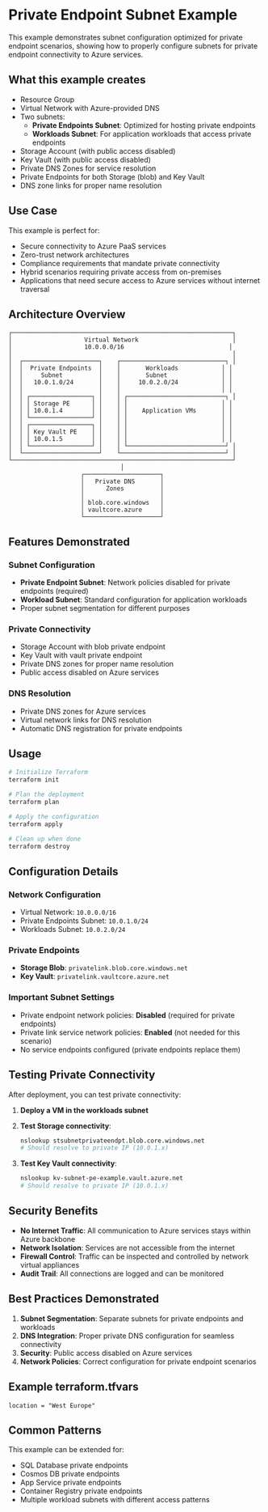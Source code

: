 # Private Endpoint Subnet Example

This example demonstrates subnet configuration optimized for private endpoint scenarios, showing how to properly configure subnets for private endpoint connectivity to Azure services.

## What this example creates

- Resource Group
- Virtual Network with Azure-provided DNS
- Two subnets:
  - **Private Endpoints Subnet**: Optimized for hosting private endpoints
  - **Workloads Subnet**: For application workloads that access private endpoints
- Storage Account (with public access disabled)
- Key Vault (with public access disabled)
- Private DNS Zones for service resolution
- Private Endpoints for both Storage (blob) and Key Vault
- DNS zone links for proper name resolution

## Use Case

This example is perfect for:
- Secure connectivity to Azure PaaS services
- Zero-trust network architectures
- Compliance requirements that mandate private connectivity
- Hybrid scenarios requiring private access from on-premises
- Applications that need secure access to Azure services without internet traversal

## Architecture Overview

```
┌─────────────────────────────────────────────────────────────┐
│                    Virtual Network                          │
│                    10.0.0.0/16                             │
│                                                             │
│  ┌─────────────────────┐    ┌─────────────────────────────┐ │
│  │  Private Endpoints  │    │       Workloads            │ │
│  │     Subnet          │    │       Subnet               │ │
│  │   10.0.1.0/24       │    │     10.0.2.0/24            │ │
│  │                     │    │                            │ │
│  │ ┌─────────────────┐ │    │ ┌───────────────────────────┐ │
│  │ │ Storage PE      │ │    │ │                          │ │
│  │ │ 10.0.1.4        │ │    │ │    Application VMs       │ │
│  │ └─────────────────┘ │    │ │                          │ │
│  │ ┌─────────────────┐ │    │ │                          │ │
│  │ │ Key Vault PE    │ │    │ │                          │ │
│  │ │ 10.0.1.5        │ │    │ │                          │ │
│  │ └─────────────────┘ │    │ └───────────────────────────┘ │
│  └─────────────────────┘    └─────────────────────────────┘ │
└─────────────────────────────────────────────────────────────┘
                               │
                    ┌─────────────────────┐
                    │   Private DNS       │
                    │      Zones          │
                    │                     │
                    │ blob.core.windows   │
                    │ vaultcore.azure     │
                    └─────────────────────┘
```

## Features Demonstrated

### Subnet Configuration
- **Private Endpoint Subnet**: Network policies disabled for private endpoints (required)
- **Workload Subnet**: Standard configuration for application workloads
- Proper subnet segmentation for different purposes

### Private Connectivity
- Storage Account with blob private endpoint
- Key Vault with vault private endpoint
- Private DNS zones for proper name resolution
- Public access disabled on Azure services

### DNS Resolution
- Private DNS zones for Azure services
- Virtual network links for DNS resolution
- Automatic DNS registration for private endpoints

## Usage

```bash
# Initialize Terraform
terraform init

# Plan the deployment
terraform plan

# Apply the configuration
terraform apply

# Clean up when done
terraform destroy
```

## Configuration Details

### Network Configuration
- Virtual Network: `10.0.0.0/16`
- Private Endpoints Subnet: `10.0.1.0/24`
- Workloads Subnet: `10.0.2.0/24`

### Private Endpoints
- **Storage Blob**: `privatelink.blob.core.windows.net`
- **Key Vault**: `privatelink.vaultcore.azure.net`

### Important Subnet Settings
- Private endpoint network policies: **Disabled** (required for private endpoints)
- Private link service network policies: **Enabled** (not needed for this scenario)
- No service endpoints configured (private endpoints replace them)

## Testing Private Connectivity

After deployment, you can test private connectivity:

1. **Deploy a VM in the workloads subnet**
2. **Test Storage connectivity**:
   ```bash
   nslookup stsubnetprivateendpt.blob.core.windows.net
   # Should resolve to private IP (10.0.1.x)
   ```

3. **Test Key Vault connectivity**:
   ```bash
   nslookup kv-subnet-pe-example.vault.azure.net
   # Should resolve to private IP (10.0.1.x)
   ```

## Security Benefits

- **No Internet Traffic**: All communication to Azure services stays within Azure backbone
- **Network Isolation**: Services are not accessible from the internet
- **Firewall Control**: Traffic can be inspected and controlled by network virtual appliances
- **Audit Trail**: All connections are logged and can be monitored

## Best Practices Demonstrated

1. **Subnet Segmentation**: Separate subnets for private endpoints and workloads
2. **DNS Integration**: Proper private DNS configuration for seamless connectivity
3. **Security**: Public access disabled on Azure services
4. **Network Policies**: Correct configuration for private endpoint scenarios

## Example terraform.tfvars

```hcl
location = "West Europe"
```

## Common Patterns

This example can be extended for:
- SQL Database private endpoints
- Cosmos DB private endpoints  
- App Service private endpoints
- Container Registry private endpoints
- Multiple workload subnets with different access patterns